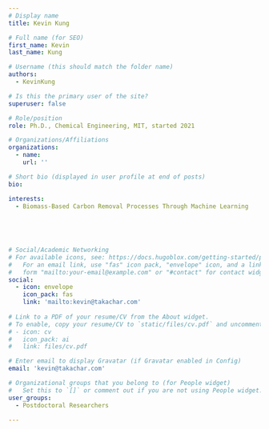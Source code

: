 ```yaml
---
# Display name
title: Kevin Kung

# Full name (for SEO)
first_name: Kevin
last_name: Kung

# Username (this should match the folder name)
authors:
  - KevinKung

# Is this the primary user of the site?
superuser: false

# Role/position
role: Ph.D., Chemical Engineering, MIT, started 2021

# Organizations/Affiliations
organizations:
  - name:  
    url: ''

# Short bio (displayed in user profile at end of posts)
bio:  

interests:
  - Biomass-Based Carbon Removal Processes Through Machine Learning
 
 

 

# Social/Academic Networking
# For available icons, see: https://docs.hugoblox.com/getting-started/page-builder/#icons
#   For an email link, use "fas" icon pack, "envelope" icon, and a link in the
#   form "mailto:your-email@example.com" or "#contact" for contact widget.
social:
  - icon: envelope
    icon_pack: fas
    link: 'mailto:kevin@takachar.com'
  
# Link to a PDF of your resume/CV from the About widget.
# To enable, copy your resume/CV to `static/files/cv.pdf` and uncomment the lines below.
# - icon: cv
#   icon_pack: ai
#   link: files/cv.pdf

# Enter email to display Gravatar (if Gravatar enabled in Config)
email: 'kevin@takachar.com'

# Organizational groups that you belong to (for People widget)
#   Set this to `[]` or comment out if you are not using People widget.
user_groups:
  - Postdoctoral Researchers

---
```

